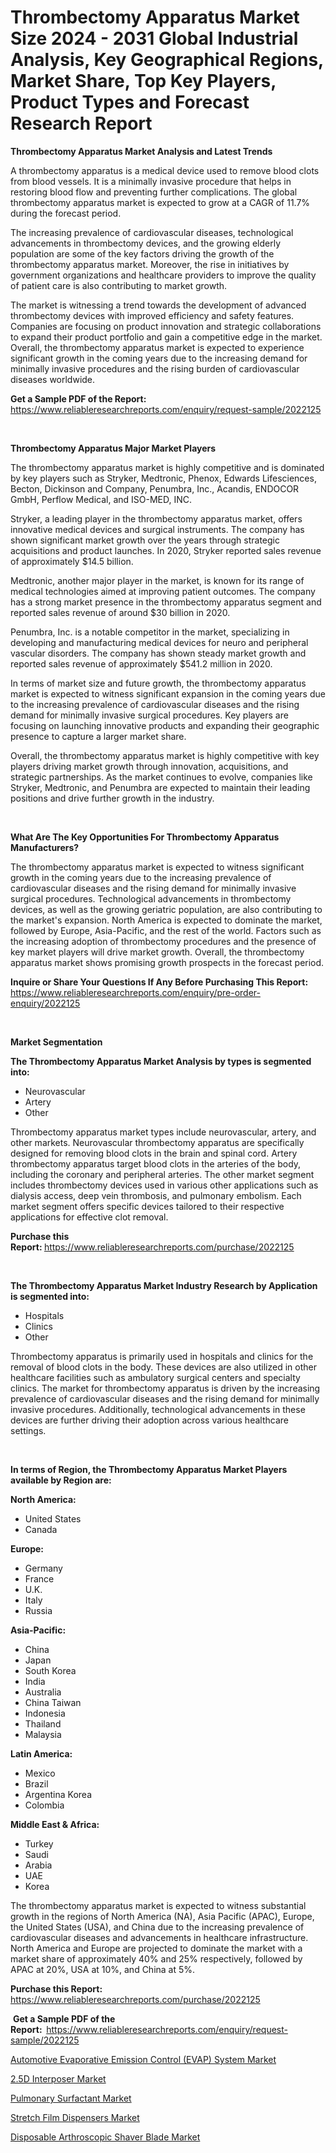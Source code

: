 <p><h1>Thrombectomy Apparatus Market Size 2024 - 2031 Global Industrial Analysis, Key Geographical Regions, Market Share, Top Key Players, Product Types and Forecast Research Report</h1></p><p><strong>Thrombectomy Apparatus Market Analysis and Latest Trends</strong></p>
<p><p>A thrombectomy apparatus is a medical device used to remove blood clots from blood vessels. It is a minimally invasive procedure that helps in restoring blood flow and preventing further complications. The global thrombectomy apparatus market is expected to grow at a CAGR of 11.7% during the forecast period.</p><p>The increasing prevalence of cardiovascular diseases, technological advancements in thrombectomy devices, and the growing elderly population are some of the key factors driving the growth of the thrombectomy apparatus market. Moreover, the rise in initiatives by government organizations and healthcare providers to improve the quality of patient care is also contributing to market growth.</p><p>The market is witnessing a trend towards the development of advanced thrombectomy devices with improved efficiency and safety features. Companies are focusing on product innovation and strategic collaborations to expand their product portfolio and gain a competitive edge in the market. Overall, the thrombectomy apparatus market is expected to experience significant growth in the coming years due to the increasing demand for minimally invasive procedures and the rising burden of cardiovascular diseases worldwide.</p></p>
<p><strong>Get a Sample PDF of the Report:&nbsp;</strong> <a href="https://www.reliableresearchreports.com/enquiry/request-sample/2022125">https://www.reliableresearchreports.com/enquiry/request-sample/2022125</a></p>
<p>&nbsp;</p>
<p><strong>Thrombectomy Apparatus Major Market Players</strong></p>
<p><p>The thrombectomy apparatus market is highly competitive and is dominated by key players such as Stryker, Medtronic, Phenox, Edwards Lifesciences, Becton, Dickinson and Company, Penumbra, Inc., Acandis, ENDOCOR GmbH, Perflow Medical, and ISO-MED, INC.</p><p>Stryker, a leading player in the thrombectomy apparatus market, offers innovative medical devices and surgical instruments. The company has shown significant market growth over the years through strategic acquisitions and product launches. In 2020, Stryker reported sales revenue of approximately $14.5 billion.</p><p>Medtronic, another major player in the market, is known for its range of medical technologies aimed at improving patient outcomes. The company has a strong market presence in the thrombectomy apparatus segment and reported sales revenue of around $30 billion in 2020.</p><p>Penumbra, Inc. is a notable competitor in the market, specializing in developing and manufacturing medical devices for neuro and peripheral vascular disorders. The company has shown steady market growth and reported sales revenue of approximately $541.2 million in 2020.</p><p>In terms of market size and future growth, the thrombectomy apparatus market is expected to witness significant expansion in the coming years due to the increasing prevalence of cardiovascular diseases and the rising demand for minimally invasive surgical procedures. Key players are focusing on launching innovative products and expanding their geographic presence to capture a larger market share.</p><p>Overall, the thrombectomy apparatus market is highly competitive with key players driving market growth through innovation, acquisitions, and strategic partnerships. As the market continues to evolve, companies like Stryker, Medtronic, and Penumbra are expected to maintain their leading positions and drive further growth in the industry.</p></p>
<p>&nbsp;</p>
<p><strong>What Are The Key Opportunities For Thrombectomy Apparatus Manufacturers?</strong></p>
<p><p>The thrombectomy apparatus market is expected to witness significant growth in the coming years due to the increasing prevalence of cardiovascular diseases and the rising demand for minimally invasive surgical procedures. Technological advancements in thrombectomy devices, as well as the growing geriatric population, are also contributing to the market's expansion. North America is expected to dominate the market, followed by Europe, Asia-Pacific, and the rest of the world. Factors such as the increasing adoption of thrombectomy procedures and the presence of key market players will drive market growth. Overall, the thrombectomy apparatus market shows promising growth prospects in the forecast period.</p></p>
<p><strong>Inquire or Share Your Questions If Any Before Purchasing This Report:</strong> <a href="https://www.reliableresearchreports.com/enquiry/pre-order-enquiry/2022125">https://www.reliableresearchreports.com/enquiry/pre-order-enquiry/2022125</a></p>
<p>&nbsp;</p>
<p><strong>Market Segmentation</strong></p>
<p><strong>The Thrombectomy Apparatus Market Analysis by types is segmented into:</strong></p>
<p><ul><li>Neurovascular</li><li>Artery</li><li>Other</li></ul></p>
<p><p>Thrombectomy apparatus market types include neurovascular, artery, and other markets. Neurovascular thrombectomy apparatus are specifically designed for removing blood clots in the brain and spinal cord. Artery thrombectomy apparatus target blood clots in the arteries of the body, including the coronary and peripheral arteries. The other market segment includes thrombectomy devices used in various other applications such as dialysis access, deep vein thrombosis, and pulmonary embolism. Each market segment offers specific devices tailored to their respective applications for effective clot removal.</p></p>
<p><strong>Purchase this Report:&nbsp;</strong><a href="https://www.reliableresearchreports.com/purchase/2022125">https://www.reliableresearchreports.com/purchase/2022125</a></p>
<p>&nbsp;</p>
<p><strong>The Thrombectomy Apparatus Market Industry Research by Application is segmented into:</strong></p>
<p><ul><li>Hospitals</li><li>Clinics</li><li>Other</li></ul></p>
<p><p>Thrombectomy apparatus is primarily used in hospitals and clinics for the removal of blood clots in the body. These devices are also utilized in other healthcare facilities such as ambulatory surgical centers and specialty clinics. The market for thrombectomy apparatus is driven by the increasing prevalence of cardiovascular diseases and the rising demand for minimally invasive procedures. Additionally, technological advancements in these devices are further driving their adoption across various healthcare settings.</p></p>
<p>&nbsp;</p>
<p><strong>In terms of Region, the Thrombectomy Apparatus Market Players available by Region are:</strong></p>
<p>
    <p> <strong> North America: </strong>
        <ul>
            <li>United States</li>
            <li>Canada</li>
        </ul>
        </p> 
    <p> <strong> Europe: </strong>
        <ul>
            <li>Germany</li>
            <li>France</li>
            <li>U.K.</li>
            <li>Italy</li>
            <li>Russia</li>
        </ul>
        </p> 
    <p> <strong> Asia-Pacific: </strong>
        <ul>
            <li>China</li>
            <li>Japan</li>
            <li>South Korea</li>
            <li>India</li>
            <li>Australia</li>
            <li>China Taiwan</li>
            <li>Indonesia</li>
            <li>Thailand</li>
            <li>Malaysia</li>
        </ul>
        </p> 
    <p> <strong> Latin America: </strong>
        <ul>
            <li>Mexico</li>
            <li>Brazil</li>
            <li>Argentina Korea</li>
            <li>Colombia</li>
        </ul>
        </p> 
    <p> <strong> Middle East & Africa: </strong>
        <ul>
            <li>Turkey</li>
            <li>Saudi</li>
            <li>Arabia</li>
            <li>UAE</li>
            <li>Korea</li>
        </ul>
    </p>
    </p>
<p><p>The thrombectomy apparatus market is expected to witness substantial growth in the regions of North America (NA), Asia Pacific (APAC), Europe, the United States (USA), and China due to the increasing prevalence of cardiovascular diseases and advancements in healthcare infrastructure. North America and Europe are projected to dominate the market with a market share of approximately 40% and 25% respectively, followed by APAC at 20%, USA at 10%, and China at 5%.</p></p>
<p><strong>Purchase this Report: </strong><a href="https://www.reliableresearchreports.com/purchase/2022125">https://www.reliableresearchreports.com/purchase/2022125</a></p>
<p>&nbsp;<strong>Get a Sample PDF of the Report:&nbsp;&nbsp;</strong><a href="https://www.reliableresearchreports.com/enquiry/request-sample/2022125">https://www.reliableresearchreports.com/enquiry/request-sample/2022125</a></p>
<p><strong></strong></p>
<p><p><a href="https://view.publitas.com/reportprime-1/automotive-evaporative-emission-control-evap-system-market-size-2024-2031-global-industrial-analysis-key-geographical-regions-market-share-top-key-players-product-types-and-forecast-research-report/">Automotive Evaporative Emission Control (EVAP) System Market</a></p><p><a href="https://view.publitas.com/reportprime-1/2-5d-interposer-market-analysis-and-market-size-global-industry-overview-market-segmentation-and-forecast-2024-to-2031/">2.5D Interposer Market</a></p><p><a href="https://gamy-alyssum-396.notion.site/Decoding-the-Pulmonary-Surfactant-Market-A-Deep-Dive-into-the-Latest-Market-Trends-Market-Segmenta-d4bd15df5d7540998acf3d984f6e96be">Pulmonary Surfactant Market</a></p><p><a href="https://boundless-drawbridge-702.notion.site/Stretch-Film-Dispensers-Market-Size-Market-Share-and-Global-Market-Analysis-Report-2024-2031-6400745f14d04f0c9d3be528368ae1c0">Stretch Film Dispensers Market</a></p><p><a href="https://github.com/gdfhhhj/Market-Research-Report-List-3/blob/main/disposable-arthroscopic-shaver-blade-market.md">Disposable Arthroscopic Shaver Blade Market</a></p></p>